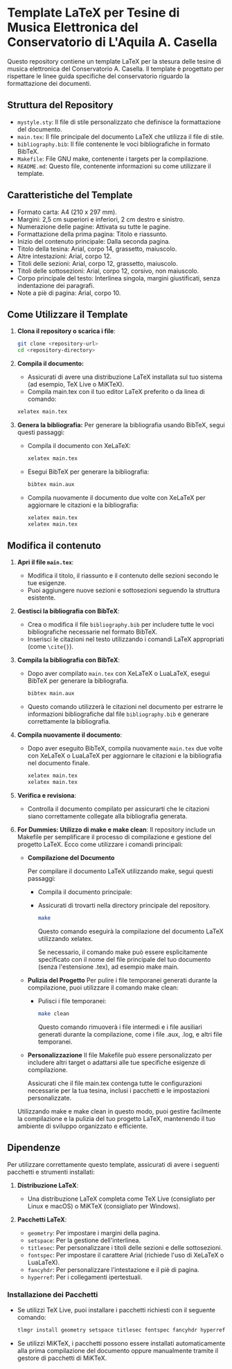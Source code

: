 # Template LaTeX per Tesine di Musica Elettronica del Conservatorio di L'Aquila A. Casella 

Questo repository contiene un template LaTeX per la stesura delle tesine di musica elettronica del Conservatorio A. Casella. Il template è progettato per rispettare le linee guida specifiche del conservatorio riguardo la formattazione dei documenti.

## Struttura del Repository

- `mystyle.sty`: Il file di stile personalizzato che definisce la formattazione del documento.
- `main.tex`: Il file principale del documento LaTeX che utilizza il file di stile.
- `bibliography.bib`: Il file contenente le voci bibliografiche in formato BibTeX.
- `Makefile`: File GNU make, contenente i targets per la compilazione.
- `README.md`: Questo file, contenente informazioni su come utilizzare il template.

## Caratteristiche del Template

- Formato carta: A4 (210 x 297 mm).
- Margini: 2,5 cm superiori e inferiori, 2 cm destro e sinistro.
- Numerazione delle pagine: Attivata su tutte le pagine.
- Formattazione della prima pagina: Titolo e riassunto.
- Inizio del contenuto principale: Dalla seconda pagina.
- Titolo della tesina: Arial, corpo 14, grassetto, maiuscolo.
- Altre intestazioni: Arial, corpo 12.
- Titoli delle sezioni: Arial, corpo 12, grassetto, maiuscolo.
- Titoli delle sottosezioni: Arial, corpo 12, corsivo, non maiuscolo.
- Corpo principale del testo: Interlinea singola, margini giustificati, senza indentazione dei paragrafi.
- Note a piè di pagina: Arial, corpo 10.



## Come Utilizzare il Template

1. **Clona il repository o scarica i file**:
   ```bash
   git clone <repository-url>
   cd <repository-directory>
   ```

2. **Compila il documento:**

   - Assicurati di avere una distribuzione LaTeX installata sul tuo sistema (ad esempio, TeX Live o MiKTeX).
   - Compila main.tex con il tuo editor LaTeX preferito o da linea di comando:

    ```bash
    xelatex main.tex
    ```

3. **Genera la bibliografia:**
    Per generare la bibliografia usando BibTeX, segui questi passaggi:
   - Compila il documento con XeLaTeX:
        ```bash
        xelatex main.tex
        ```
   - Esegui BibTeX per generare la bibliografia:
        ```bash
        bibtex main.aux
        ```
   - Compila nuovamente il documento due volte con XeLaTeX per aggiornare le citazioni e la bibliografia:
        ```bash
        xelatex main.tex
        xelatex main.tex
        ```

## Modifica il contenuto

1. **Apri il file `main.tex`**:
   - Modifica il titolo, il riassunto e il contenuto delle sezioni secondo le tue esigenze.
   - Puoi aggiungere nuove sezioni e sottosezioni seguendo la struttura esistente.

2. **Gestisci la bibliografia con BibTeX**:
   - Crea o modifica il file `bibliography.bib` per includere tutte le voci bibliografiche necessarie nel formato BibTeX.
   - Inserisci le citazioni nel testo utilizzando i comandi LaTeX appropriati (come `\cite{}`).

3. **Compila la bibliografia con BibTeX**:
   - Dopo aver compilato `main.tex` con XeLaTeX o LuaLaTeX, esegui BibTeX per generare la bibliografia.
     ```bash
     bibtex main.aux
     ```
   - Questo comando utilizzerà le citazioni nel documento per estrarre le informazioni bibliografiche dal file `bibliography.bib` e generare correttamente la bibliografia.

4. **Compila nuovamente il documento**:
   - Dopo aver eseguito BibTeX, compila nuovamente `main.tex` due volte con XeLaTeX o LuaLaTeX per aggiornare le citazioni e la bibliografia nel documento finale.
     ```bash
     xelatex main.tex
     xelatex main.tex
     ```

5. **Verifica e revisiona**:
   - Controlla il documento compilato per assicurarti che le citazioni siano correttamente collegate alla bibliografia generata.


6. **For Dummies: Utilizzo di make e make clean**:
Il repository include un Makefile per semplificare il processo di compilazione e gestione del progetto LaTeX. Ecco come utilizzare i comandi principali:

   - **Compilazione del Documento**

        Per compilare il documento LaTeX utilizzando make, segui questi passaggi:

     - Compila il documento principale:

     - Assicurati di trovarti nella directory principale del repository.
        ```bash
        make
        ```
        Questo comando eseguirà la compilazione del documento LaTeX utilizzando xelatex.

        Se necessario, il comando make può essere esplicitamente specificato con il nome del file principale del tuo documento (senza l'estensione .tex), ad esempio make main.
   - **Pulizia del Progetto**
        Per pulire i file temporanei generati durante la compilazione, puoi utilizzare il comando make clean:

      - Pulisci i file temporanei:

        ```bash
        make clean
        ```
        Questo comando rimuoverà i file intermedi e i file ausiliari generati durante la compilazione, come i file .aux, .log, e altri file temporanei.

   - **Personalizzazione**
        Il file Makefile può essere personalizzato per includere altri target o adattarsi alle tue specifiche esigenze di compilazione.

        Assicurati che il file main.tex contenga tutte le configurazioni necessarie per la tua tesina, inclusi i pacchetti e le impostazioni personalizzate.

    Utilizzando make e make clean in questo modo, puoi gestire facilmente la compilazione e la pulizia del tuo progetto LaTeX, mantenendo il tuo ambiente di sviluppo organizzato e efficiente.

## Dipendenze

Per utilizzare correttamente questo template, assicurati di avere i seguenti pacchetti e strumenti installati:

1. **Distribuzione LaTeX**:
   - Una distribuzione LaTeX completa come TeX Live (consigliato per Linux e macOS) o MiKTeX (consigliato per Windows).

2. **Pacchetti LaTeX**:
   - `geometry`: Per impostare i margini della pagina.
   - `setspace`: Per la gestione dell'interlinea.
   - `titlesec`: Per personalizzare i titoli delle sezioni e delle sottosezioni.
   - `fontspec`: Per impostare il carattere Arial (richiede l'uso di XeLaTeX o LuaLaTeX).
   - `fancyhdr`: Per personalizzare l'intestazione e il piè di pagina.
   - `hyperref`: Per i collegamenti ipertestuali.

### Installazione dei Pacchetti

- Se utilizzi TeX Live, puoi installare i pacchetti richiesti con il seguente comando:

    ```bash
    tlmgr install geometry setspace titlesec fontspec fancyhdr hyperref
    ```
- Se utilizzi MiKTeX, i pacchetti possono essere installati automaticamente alla prima compilazione del documento oppure manualmente tramite il gestore di pacchetti di MiKTeX.
